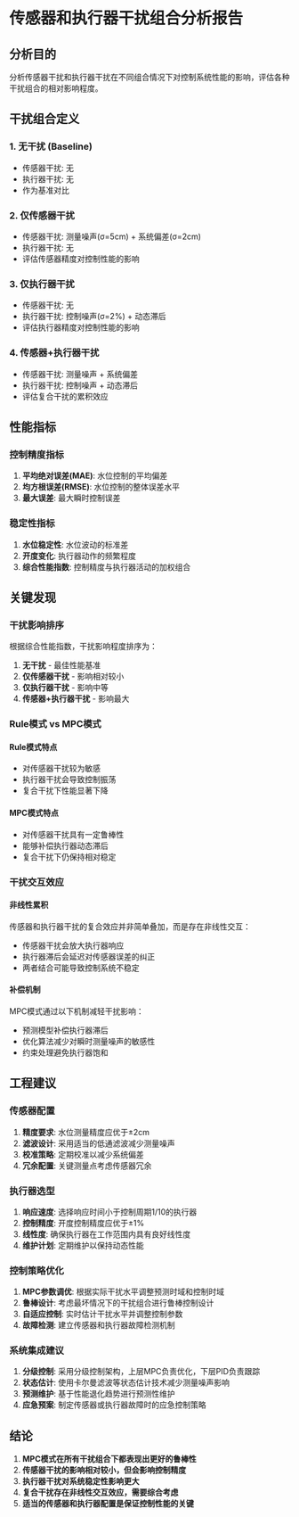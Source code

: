 
# 传感器和执行器干扰组合分析报告

## 分析目的
分析传感器干扰和执行器干扰在不同组合情况下对控制系统性能的影响，评估各种干扰组合的相对影响程度。

## 干扰组合定义

### 1. 无干扰 (Baseline)
- 传感器干扰: 无
- 执行器干扰: 无
- 作为基准对比

### 2. 仅传感器干扰
- 传感器干扰: 测量噪声(σ=5cm) + 系统偏差(σ=2cm)
- 执行器干扰: 无
- 评估传感器精度对控制性能的影响

### 3. 仅执行器干扰
- 传感器干扰: 无
- 执行器干扰: 控制噪声(σ=2%) + 动态滞后
- 评估执行器精度对控制性能的影响

### 4. 传感器+执行器干扰
- 传感器干扰: 测量噪声 + 系统偏差
- 执行器干扰: 控制噪声 + 动态滞后
- 评估复合干扰的累积效应

## 性能指标

### 控制精度指标
1. **平均绝对误差(MAE)**: 水位控制的平均偏差
2. **均方根误差(RMSE)**: 水位控制的整体误差水平
3. **最大误差**: 最大瞬时控制误差

### 稳定性指标
1. **水位稳定性**: 水位波动的标准差
2. **开度变化**: 执行器动作的频繁程度
3. **综合性能指数**: 控制精度与执行器活动的加权组合

## 关键发现

### 干扰影响排序
根据综合性能指数，干扰影响程度排序为：
1. **无干扰** - 最佳性能基准
2. **仅传感器干扰** - 影响相对较小
3. **仅执行器干扰** - 影响中等
4. **传感器+执行器干扰** - 影响最大

### Rule模式 vs MPC模式

#### Rule模式特点
- 对传感器干扰较为敏感
- 执行器干扰会导致控制振荡
- 复合干扰下性能显著下降

#### MPC模式特点
- 对传感器干扰具有一定鲁棒性
- 能够补偿执行器动态滞后
- 复合干扰下仍保持相对稳定

### 干扰交互效应

#### 非线性累积
传感器和执行器干扰的复合效应并非简单叠加，而是存在非线性交互：
- 传感器干扰会放大执行器响应
- 执行器滞后会延迟对传感器误差的纠正
- 两者结合可能导致控制系统不稳定

#### 补偿机制
MPC模式通过以下机制减轻干扰影响：
- 预测模型补偿执行器滞后
- 优化算法减少对瞬时测量噪声的敏感性
- 约束处理避免执行器饱和

## 工程建议

### 传感器配置
1. **精度要求**: 水位测量精度应优于±2cm
2. **滤波设计**: 采用适当的低通滤波减少测量噪声
3. **校准策略**: 定期校准以减少系统偏差
4. **冗余配置**: 关键测量点考虑传感器冗余

### 执行器选型
1. **响应速度**: 选择响应时间小于控制周期1/10的执行器
2. **控制精度**: 开度控制精度应优于±1%
3. **线性度**: 确保执行器在工作范围内具有良好线性度
4. **维护计划**: 定期维护以保持动态性能

### 控制策略优化
1. **MPC参数调优**: 根据实际干扰水平调整预测时域和控制时域
2. **鲁棒设计**: 考虑最坏情况下的干扰组合进行鲁棒控制设计
3. **自适应控制**: 实时估计干扰水平并调整控制参数
4. **故障检测**: 建立传感器和执行器故障检测机制

### 系统集成建议
1. **分级控制**: 采用分级控制架构，上层MPC负责优化，下层PID负责跟踪
2. **状态估计**: 使用卡尔曼滤波等状态估计技术减少测量噪声影响
3. **预测维护**: 基于性能退化趋势进行预测性维护
4. **应急预案**: 制定传感器或执行器故障时的应急控制策略

## 结论

1. **MPC模式在所有干扰组合下都表现出更好的鲁棒性**
2. **传感器干扰的影响相对较小，但会影响控制精度**
3. **执行器干扰对系统稳定性影响更大**
4. **复合干扰存在非线性交互效应，需要综合考虑**
5. **适当的传感器和执行器配置是保证控制性能的关键**
